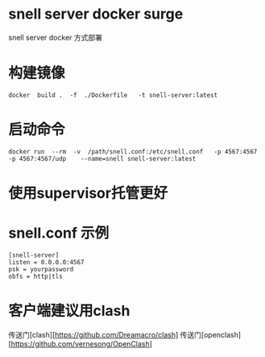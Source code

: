 # snell server docker surge
snell server docker 方式部署
# 构建镜像
```
docker  build .  -f  ./Dockerfile   -t snell-server:latest
```
# 启动命令
```
docker run  --rm  -v  /path/snell.conf:/etc/snell.conf   -p 4567:4567 -p 4567:4567/udp    --name=snell snell-server:latest
```
# 使用supervisor托管更好
# snell.conf 示例
```
[snell-server]
listen = 0.0.0.0:4567
psk = yourpassword
obfs = http|tls
```
# 客户端建议用clash 
传送门[clash][https://github.com/Dreamacro/clash]
传送门[openclash][https://github.com/vernesong/OpenClash]

